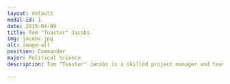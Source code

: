 ```yaml
---
layout: default
modal-id: 1
date: 2015-04-09
title: Tom "Toaster" Jacobs
img: jacobs.jpg
alt: image-alt
position: Commander
major: Political Science
description: Tom "Toaster" Jacobs is a skilled project manager and team leader with experience garnered through 7 years as a CAP cadet, earning the Eaker Award in the process. Last summer he spearheaded a 120 person operation and managed over $1M in assets while providing security and search and rescue forces for the Greater Rochester International Airshow. Tom also serves as the National Director of Operations directly following candidate class, during which he pioneered new serve opportunities with CAP, AFJROTC, and the AFA while ushering in an electronic hours reporting system via Digital Cheetah.

---
```

